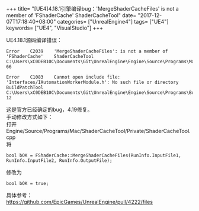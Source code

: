 +++
title= "[UE4]4.18.1引擎编译bug：'MergeShaderCacheFiles' is not a member of 'FShaderCache' ShaderCacheTool"
date= "2017-12-07T17:18:40+08:00"
categories= ["UnrealEngine4"]
tags= ["UE4"]
keywords= ["UE4", "VisualStudio"]
+++


UE4.18.1源码编译错误：

	Error    C2039    'MergeShaderCacheFiles': is not a member of 'FShaderCache'    ShaderCacheTool    C:\Users\xC0DEB10C\Documents\Git\UnrealEngine\Engine\Source\Programs\Mac\ShaderCacheTool\Private\ShaderCacheTool.cpp    66
 
	Error    C1083    Cannot open include file: 'Interfaces/IAutomationWorkerModule.h': No such file or directory    BuildPatchTool    C:\Users\xC0DEB10C\Documents\Git\UnrealEngine\Engine\Source\Programs\BuildPatchTool\Private\ToolModes\AutomationMode.cpp    12
 
这是官方已经确定的bug，4.19修复。  
手动修改方式如下：  
打开  
Engine/Source/Programs/Mac/ShaderCacheTool/Private/ShaderCacheTool.cpp  
将

	bool bOK = FShaderCache::MergeShaderCacheFiles(RunInfo.InputFile1, RunInfo.InputFile2, RunInfo.OutputFile);
	
修改为

	bool bOK = true;


具体参考：  
https://github.com/EpicGames/UnrealEngine/pull/4222/files
